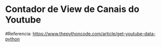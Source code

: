 # Contador de View de Canais do Youtube

#Referencia:
https://www.thepythoncode.com/article/get-youtube-data-python